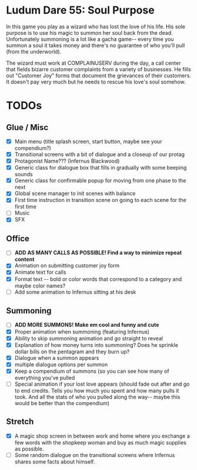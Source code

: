 # Ludum Dare 55: Soul Purpose

In this game you play as a wizard who has lost the love of his life. His sole
purpose is to use his magic to summon her soul back from the dead.
Unfortunately summoning is a lot like a gacha game-- every time you summon a
soul it takes money and there's no guarantee of who you'll pull (from the
underworld).

The wizard must work at COMPLAINUSERV during the day, a call center that fields
bizarre customer complaints from a variety of businesses. He fills out
"Customer Joy" forms that document the grievances of their customers. It
doesn't pay very much but he needs to rescue his love's soul somehow.

# TODOs

## Glue / Misc

- [x] Main menu (title splash screen, start button, maybe see your compendium?)
- [x] Transitional screens with a bit of dialogue and a closeup of our protag
- [x] Protagonist Name??? (Infernus Blackwood)
- [x] Generic class for dialogue box that fills in gradually with some beeping sounds
- [x] Generic class for confirmable popup for moving from one phase to the next
- [x] Global scene manager to init scenes with balance
- [x] First time instruction in transition scene on going to each scene for the first time
- [ ] Music
- [x] SFX

## Office

- [ ] **ADD AS MANY CALLS AS POSSIBLE! Find a way to minimize repeat content**
- [x] Animation on submitting customer joy form
- [x] Animate text for calls
- [x] Format text -- bold or color words that correspond to a category and maybe color names?
- [ ] Add some animation to Infernus sitting at his desk

## Summoning

- [ ] **ADD MORE SUMMONS! Make em cool and funny and cute**
- [x] Proper animation when summoning (featuring Infernus)
- [x] Ability to skip summoning animation and go straight to reveal
- [x] Explanation of how money turns into summoning? Does he sprinkle dollar bills on the pentagram and they burn up?
- [x] Dialogue when a summon appears
- [x] multiple dialogue options per summon
- [x] Keep a compendium of summons (so you can see how many of everything you've pulled
- [ ] Special animation if your lost love appears (should fade out after and go to end credits. Tells you how much you spent and how many pulls it took. And all the stats of who you pulled along the way-- maybe this would be better than the compendium)

## Stretch

- [x] A magic shop screen in between work and home where you exchange a few words with the shopkeep woman and buy as much magic supplies as possible.
- [ ] Some random dialogue on the transitional screens where Infernus shares some facts about himself.
